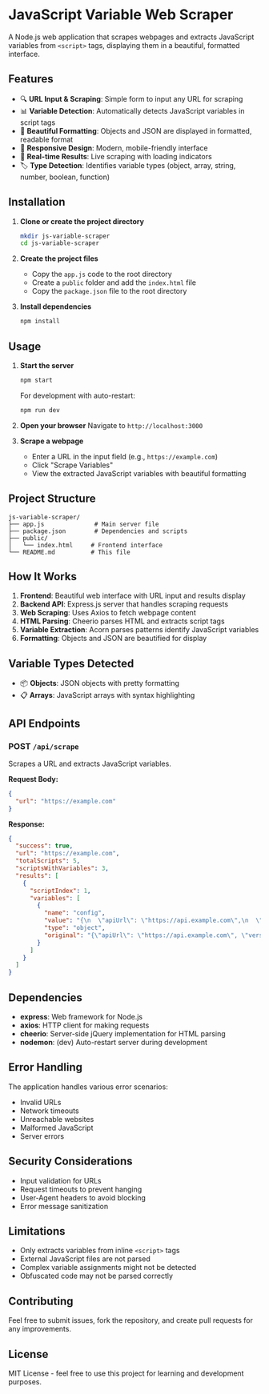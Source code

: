 # JavaScript Variable Web Scraper

A Node.js web application that scrapes webpages and extracts JavaScript variables from `<script>` tags, displaying them in a beautiful, formatted interface.

## Features

- 🔍 **URL Input & Scraping**: Simple form to input any URL for scraping
- 📊 **Variable Detection**: Automatically detects JavaScript variables in script tags
- 🎨 **Beautiful Formatting**: Objects and JSON are displayed in formatted, readable format
- 📱 **Responsive Design**: Modern, mobile-friendly interface
- 🚀 **Real-time Results**: Live scraping with loading indicators
- 🏷️ **Type Detection**: Identifies variable types (object, array, string, number, boolean, function)

## Installation

1. **Clone or create the project directory**
   ```bash
   mkdir js-variable-scraper
   cd js-variable-scraper
   ```

2. **Create the project files**
   - Copy the `app.js` code to the root directory
   - Create a `public` folder and add the `index.html` file
   - Copy the `package.json` file to the root directory

3. **Install dependencies**
   ```bash
   npm install
   ```

## Usage

1. **Start the server**
   ```bash
   npm start
   ```
   
   For development with auto-restart:
   ```bash
   npm run dev
   ```

2. **Open your browser**
   Navigate to `http://localhost:3000`

3. **Scrape a webpage**
   - Enter a URL in the input field (e.g., `https://example.com`)
   - Click "Scrape Variables"
   - View the extracted JavaScript variables with beautiful formatting

## Project Structure

```
js-variable-scraper/
├── app.js              # Main server file
├── package.json        # Dependencies and scripts
├── public/
│   └── index.html     # Frontend interface
└── README.md          # This file
```

## How It Works

1. **Frontend**: Beautiful web interface with URL input and results display
2. **Backend API**: Express.js server that handles scraping requests
3. **Web Scraping**: Uses Axios to fetch webpage content
4. **HTML Parsing**: Cheerio parses HTML and extracts script tags
5. **Variable Extraction**: Acorn parses patterns identify JavaScript variables
6. **Formatting**: Objects and JSON are beautified for display

## Variable Types Detected

- 📦 **Objects**: JSON objects with pretty formatting
- 📋 **Arrays**: JavaScript arrays with syntax highlighting

## API Endpoints

### POST `/api/scrape`
Scrapes a URL and extracts JavaScript variables.

**Request Body:**
```json
{
  "url": "https://example.com"
}
```

**Response:**
```json
{
  "success": true,
  "url": "https://example.com",
  "totalScripts": 5,
  "scriptsWithVariables": 3,
  "results": [
    {
      "scriptIndex": 1,
      "variables": [
        {
          "name": "config",
          "value": "{\n  \"apiUrl\": \"https://api.example.com\",\n  \"version\": \"1.0\"\n}",
          "type": "object",
          "original": "{\"apiUrl\": \"https://api.example.com\", \"version\": \"1.0\"}"
        }
      ]
    }
  ]
}
```

## Dependencies

- **express**: Web framework for Node.js
- **axios**: HTTP client for making requests
- **cheerio**: Server-side jQuery implementation for HTML parsing
- **nodemon**: (dev) Auto-restart server during development

## Error Handling

The application handles various error scenarios:
- Invalid URLs
- Network timeouts
- Unreachable websites
- Malformed JavaScript
- Server errors

## Security Considerations

- Input validation for URLs
- Request timeouts to prevent hanging
- User-Agent headers to avoid blocking
- Error message sanitization

## Limitations

- Only extracts variables from inline `<script>` tags
- External JavaScript files are not parsed
- Complex variable assignments might not be detected
- Obfuscated code may not be parsed correctly

## Contributing

Feel free to submit issues, fork the repository, and create pull requests for any improvements.

## License

MIT License - feel free to use this project for learning and development purposes.
